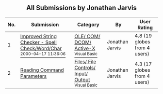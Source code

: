 ﻿<div align="center">

## All Submissions by Jonathan Jarvis

</div>

No.  | Submission | Category | By   | User Rating
---- | ---------- | -------- | ---- | -----------
1 | [Improved String Checker \- Spell Check/Word/Char<br /><sup>2000-04-17 11:36:06</sup>](https://github.com/Planet-Source-Code/jonathan-jarvis-improved-string-checker-spell-check-word-char__1-7327) | [OLE/ COM/ DCOM/ Active\-X<br /><sup>Visual Basic</sup>](../ByCategory/ole-com-dcom-active-x__1-29.md) | Jonathan Jarvis | 4.8 (19 globes from 4 users)
2 | [Reading Command Parameters<br />](https://github.com/Planet-Source-Code/jonathan-jarvis-reading-command-parameters__1-7255) | [Files/ File Controls/ Input/ Output<br /><sup>Visual Basic</sup>](../ByCategory/files-file-controls-input-output__1-3.md) | Jonathan Jarvis | 4.3 (17 globes from 4 users)
